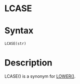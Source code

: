 # LCASE

#

# Syntax

```
LCASE(str)
```

#

# Description

LCASE() is a synonym for [LOWER()](lower.md).